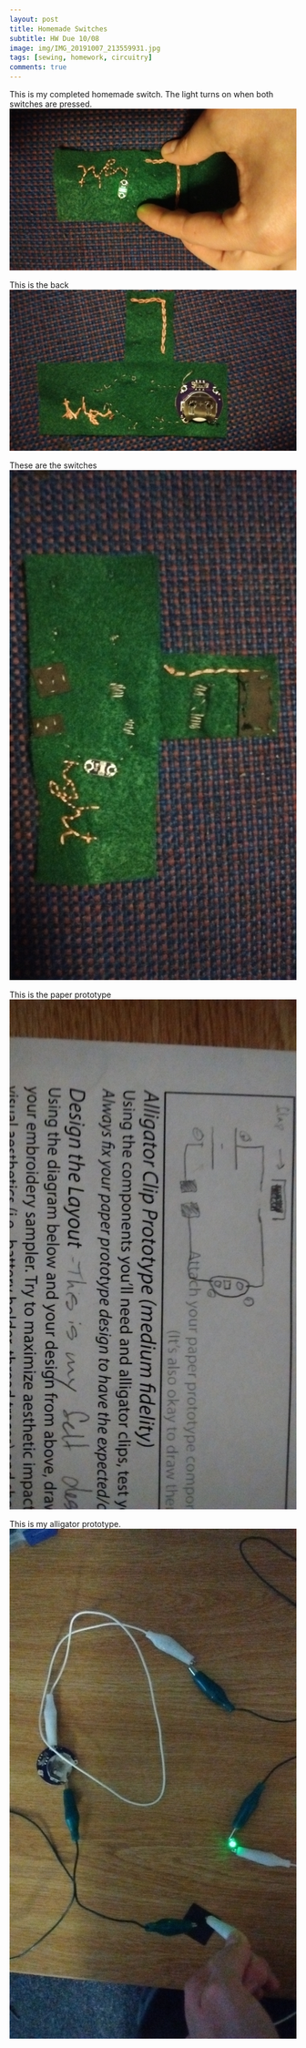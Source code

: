 ```yaml
---
layout: post
title: Homemade Switches
subtitle: HW Due 10/08
image: img/IMG_20191007_213559931.jpg
tags: [sewing, homework, circuitry]
comments: true
---
```


This is my completed homemade switch. The light turns on when both switches are pressed. 
![completed switch](/img/IMG_20191007_213559931.jpg)

This is the back
![completed switch](/img/IMG_20191007_221958344.jpg)

These are the switches
![completed switch](/img/IMG_20191007_221945654.jpg)

This is the paper prototype
![completed switch](/img/IMG_20191007_222222739.jpg)

This is my alligator prototype.
![alligator prototype](/img/IMG_20191007_164657540.jpg)
